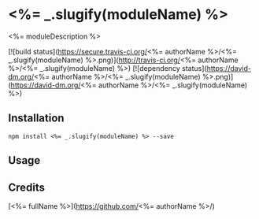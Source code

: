 # <%= _.slugify(moduleName) %>

<%= moduleDescription %>

[![build status](https://secure.travis-ci.org/<%= authorName %>/<%= _.slugify(moduleName) %>.png)](http://travis-ci.org/<%= authorName %>/<%= _.slugify(moduleName) %>)
[![dependency status](https://david-dm.org/<%= authorName %>/<%= _.slugify(moduleName) %>.png)](https://david-dm.org/<%= authorName %>/<%= _.slugify(moduleName) %>)

## Installation

```
npm install <%= _.slugify(moduleName) %> --save
```

## Usage

## Credits
[<%= fullName %>](https://github.com/<%= authorName %>/)
